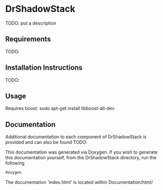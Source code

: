 # DrShadowStack

TODO: put a description

## Requirements

TODO: 

## Installation Instructions

TODO:

## Usage

Requires boost: sudo apt-get install libboost-all-dev








## Documentation

Additional documentation to each component of DrShadowStack is provided and can also be found TODO:

 This documentation was generated via Doxygen. If you wish to generate this documentation yourself, from the DrShadowStack directory, run the following
```bash
doxygen
```

The documentation 'index.html' is located within Documentation/html/
